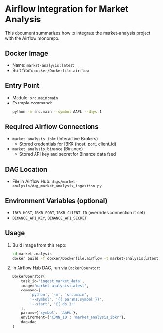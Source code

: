 # Airflow Integration for Market Analysis

This document summarizes how to integrate the market-analysis project with the Airflow monorepo.

## Docker Image
- Name: `market-analysis:latest`
- Built from: `docker/Dockerfile.airflow`

## Entry Point
- Module: `src.main:main`
- Example command: 
  ```bash
  python -m src.main --symbol AAPL --days 1
  ```

## Required Airflow Connections
- `market_analysis_ibkr` (Interactive Brokers)
  - Stored credentials for IBKR (host, port, client_id)
- `market_analysis_binance` (Binance)
  - Stored API key and secret for Binance data feed

## DAG Location
- File in Airflow Hub: `dags/market-analysis/dag_market_analysis_ingestion.py`

## Environment Variables (optional)
- `IBKR_HOST`, `IBKR_PORT`, `IBKR_CLIENT_ID` (overrides connection if set)
- `BINANCE_API_KEY`, `BINANCE_API_SECRET`

## Usage
1. Build image from this repo:
   ```bash
   cd market-analysis
   docker build -f docker/Dockerfile.airflow -t market-analysis:latest .
   ```

2. In Airflow Hub DAG, run via `DockerOperator`:
   ```python
   DockerOperator(
       task_id='ingest_market_data',
       image='market-analysis:latest',
       command=[
           'python', '-m', 'src.main',
           '--symbol', '{{ params.symbol }}',
           '--start', '{{ ds }}'
       ],
       params={'symbol': 'AAPL'},
       environment={'CONN_ID': 'market_analysis_ibkr'},
       dag=dag
   )
   ```